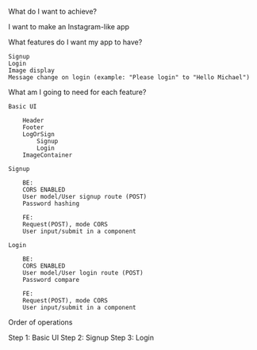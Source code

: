 What do I want to achieve?

I want to make an Instagram-like app

What features do I want my app to have?

    Signup
    Login
    Image display
    Message change on login (example: "Please login" to "Hello Michael")

What am I going to need for each feature?

    Basic UI

        Header
        Footer
        LogOrSign
            Signup
            Login
        ImageContainer

    Signup

        BE:
        CORS ENABLED
        User model/User signup route (POST)
        Password hashing

        FE:
        Request(POST), mode CORS
        User input/submit in a component

    Login

        BE:
        CORS ENABLED
        User model/User login route (POST)
        Password compare

        FE:
        Request(POST), mode CORS
        User input/submit in a component

Order of operations

Step 1: Basic UI
Step 2: Signup
Step 3: Login
